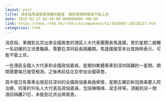 ```yaml
---
layout: post
title: 消息指馬逢國曾接觸初確者　接受查詢時稱或不能上京
date: 2022-02-27 02:29:09.000000000 +08:00
link: https://news.rthk.hk/rthk/ch/component/k2/1636087-20220227.htm
categories: rthk
---
```


消息指，準備到北京出席全國兩會的港區人大代表團團長馬逢國，曾於星期二接觸一名初確的立法會職員，需要在深圳延長隔離期。馬逢國接受本台查詢時表示，可能不能上京。

一批港區全國人大代表和全國政協委員，星期四集體乘車到深圳隔離約一星期，期間需要每日接受檢測，之後再前往北京參加全國兩會。

其中當日有乘車出發前往深圳的全國政協委員施榮懷，星期五確診新冠病毒要入院治療，同車約10名人大代表及政協委員，包括陳曉峰、梁志祥等，須搬到另一間酒店隔離21日，未能到北京出席兩會。
